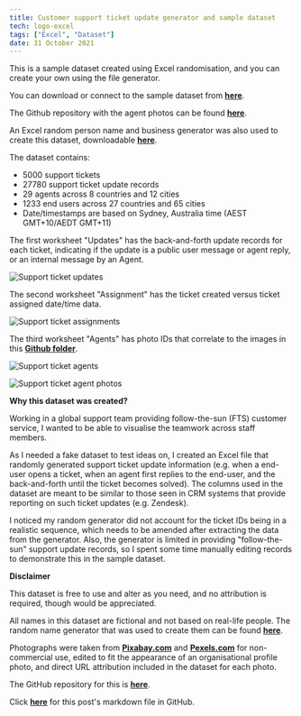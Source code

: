 ```yaml
---
title: Customer support ticket update generator and sample dataset
tech: logo-excel
tags: ["Excel", "Dataset"]
date: 31 October 2021
---
```


This is a sample dataset created using Excel randomisation, and you can create your own using the file generator.

You can download or connect to the sample dataset from **[here](https://github.com/makuharistudio/data-visualisation-datasets/blob/main/Support%20ticket%20updates/Support%20ticket%20updates.xlsx?raw=true)**.

The Github repository with the agent photos can be found **[here](https://github.com/makuharistudio/data-visualisation-datasets/tree/main/Support%20ticket%20updates/agents)**.

An Excel random person name and business generator was also used to create this dataset, downloadable **[here](https://github.com/makuharistudio/data-visualisation-datasets/blob/main/Support%20ticket%20updates/Random%20name%20and%20business%20generator.xlsx?raw=true)**.

The dataset contains:
 - 5000 support tickets
 - 27780 support ticket update records
 - 29 agents across 8 countries and 12 cities
 - 1233 end users across 27 countries and 65 cities
 - Date/timestamps are based on Sydney, Australia time (AEST GMT+10/AEDT GMT+11)

The first worksheet "Updates" has the back-and-forth update records for each ticket, indicating if the update is a public user message or agent reply, or an internal message by an Agent.

![Support ticket updates](../assets/blog/2021-10-31--01.png)

The second worksheet "Assignment" has the ticket created versus ticket assigned date/time data.

![Support ticket assignments](../assets/blog/2021-10-31--02.png)

The third worksheet "Agents" has photo IDs that correlate to the images in this **[Github folder](https://github.com/makuharistudio/data-visualisation-datasets/tree/main/Support%20ticket%20updates/agents)**.

![Support ticket agents](../assets/blog/2021-10-31--03.png)

![Support ticket agent photos](../assets/blog/2021-10-31--04.png)


**Why this dataset was created?**

Working in a global support team providing follow-the-sun (FTS) customer service, I wanted to be able to visualise the teamwork across staff members.

As I needed a fake dataset to test ideas on, I created an Excel file that randomly generated support ticket update information (e.g. when a end-user opens a ticket, when an agent first replies to the end-user, and the back-and-forth until the ticket becomes solved). The columns used in the dataset are meant to be similar to those seen in CRM systems that provide reporting on such ticket updates (e.g. Zendesk).

I noticed my random generator did not account for the ticket IDs being in a realistic sequence, which needs to be amended after extracting the data from the generator. Also, the generator is limited in providing "follow-the-sun" support update records, so I spent some time manually editing records to demonstrate this in the sample dataset.


**Disclaimer**

This dataset is free to use and alter as you need, and no attribution is required, though would be appreciated.

All names in this dataset are fictional and not based on real-life people. The random name generator that was used to create them can be found **[here](https://github.com/makuharistudio/data-visualisation-datasets/blob/main/Support%20ticket%20updates/Random%20name%20and%20business%20generator.xlsx?raw=true)**.

Photographs were taken from **[Pixabay.com](https://pixabay.com/service/license)** and **[Pexels.com](https://www.pexels.com/license)** for non-commercial use, edited to fit the appearance of an organisational profile photo, and direct URL attribution included in the dataset for each photo.

The GitHub repository for this is **[here](https://github.com/makuharistudio/data-visualisation-datasets/tree/main/Support%20ticket%20updates)**.

Click **[here](https://github.com/makuharistudio/makuharistudio.github.io/blob/main/src/posts/2021-10-31.md)** for this post's markdown file in GitHub.